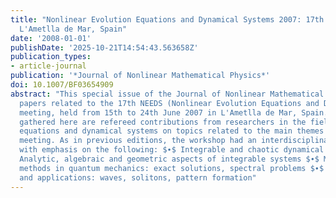 ```yaml
---
title: "Nonlinear Evolution Equations and Dynamical Systems 2007: 17th NEEDS Workshop,
  L'Ametlla de Mar, Spain"
date: '2008-01-01'
publishDate: '2025-10-21T14:54:43.563658Z'
publication_types:
- article-journal
publication: '*Journal of Nonlinear Mathematical Physics*'
doi: 10.1007/BF03654909
abstract: "This special issue of the Journal of Nonlinear Mathematical Physics collects
  papers related to the 17th NEEDS (Nonlinear Evolution Equations and Dynamical Systems)
  meeting, held from 15th to 24th June 2007 in L'Ametlla de Mar, Spain. The papers
  gathered here are refereed contributions from researchers in the field of integrable
  equations and dynamical systems on topics related to the main themes of the NEEDS
  meeting. As in previous editions, the workshop had an interdisciplinary character
  with emphasis on the following: $∙$ Integrable and chaotic dynamical systems $∙$
  Analytic, algebraic and geometric aspects of integrable systems $∙$ Mathematical
  methods in quantum mechanics: exact solutions, spectral problems $∙$ Nonlinear phenomena
  and applications: waves, solitons, pattern formation"
---
```

